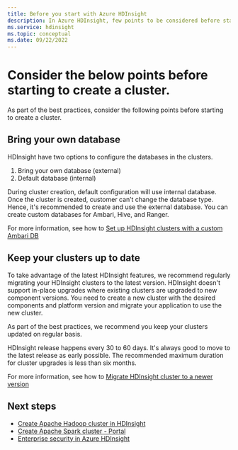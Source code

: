 ```yaml
---
title: Before you start with Azure HDInsight
description: In Azure HDInsight, few points to be considered before starting to create a cluster.
ms.service: hdinsight
ms.topic: conceptual
ms.date: 09/22/2022
---
```


# Consider the below points before starting to create a cluster.

As part of the best practices, consider the following points before starting to create a cluster.

## Bring your own database

HDInsight have two options to configure the databases in the clusters.

1. Bring your own database (external)
1. Default database (internal)
 
During cluster creation, default configuration will use internal database. Once the cluster is created, customer can’t change the database type.  Hence, it's recommended to create and use the external database. You can create custom databases for Ambari, Hive, and Ranger.

For more information, see how to [Set up HDInsight clusters with a custom Ambari DB](/azure/hdinsight/hdinsight-custom-ambari-db)
          
## Keep your clusters up to date

To take advantage of the latest HDInsight features, we recommend regularly migrating your HDInsight clusters to the latest version. HDInsight doesn't support in-place upgrades where existing clusters are upgraded to new component versions. You need to create a new cluster with the desired components and platform version and migrate your application to use the new cluster.

As part of the best practices, we recommend you keep your clusters updated on regular basis.

HDInsight release happens every 30 to 60 days. It's always good to move to the latest release as early possible. The recommended maximum duration for cluster upgrades is less than six months.

For more information, see how to [Migrate HDInsight cluster to a newer version](/azure/hdinsight/hdinsight-upgrade-cluster)

## Next steps

* [Create Apache Hadoop cluster in HDInsight](./hadoop/apache-hadoop-linux-create-cluster-get-started-portal.md)
* [Create Apache Spark cluster - Portal](./spark/apache-spark-jupyter-spark-sql-use-portal.md)
* [Enterprise security in Azure HDInsight](./domain-joined/hdinsight-security-overview.md)
